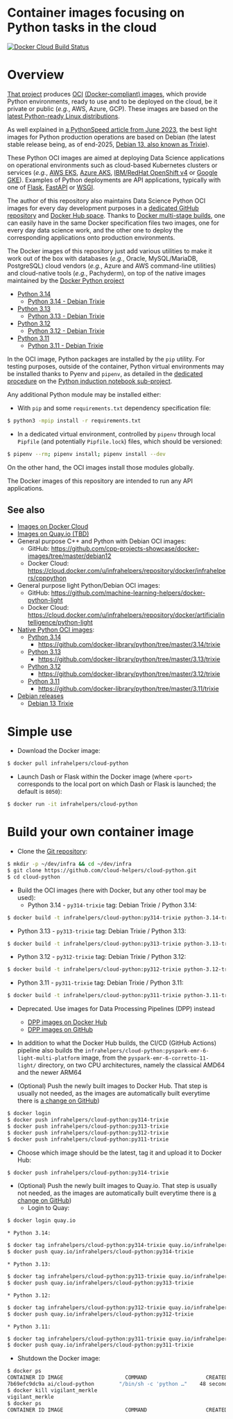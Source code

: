 Container images focusing on Python tasks in the cloud
======================================================

[![Docker Cloud Build Status](https://img.shields.io/docker/cloud/build/infrahelpers/cloud-python)](https://hub.docker.com/repository/docker/infrahelpers/cloud-python/general)

# Overview
[That project](https://github.com/cloud-helpers/cloud-python-images)
produces [OCI](https://opencontainers.org/)
[(Docker-compliant) images](https://hub.docker.com/repository/docker/infrahelpers/cloud-python/tags),
which provide Python environments, ready to use and to be deployed on the
cloud, be it private or public (_e.g._, AWS, Azure, GCP).
These images are based on the
[latest Python-ready Linux distributions](https://hub.docker.com/_/python).

As well explained in
[a PythonSpeed article from June 2023](https://pythonspeed.com/articles/base-image-python-docker-images/),
the best light images for Python production operations are based on Debian
(the latest stable release being, as of end-2025,
[Debian 13, also known as Trixie](https://www.debian.org/releases/trixie/)).

These Python OCI images are aimed at deploying Data Science applications
on operational environments such as cloud-based Kubernetes
clusters or services (_e.g._,
[AWS EKS](https://aws.amazon.com/eks),
[Azure AKS](https://azure.microsoft.com/en-us/services/kubernetes-service/),
[IBM/RedHat OpenShift v4](https://docs.redhat.com/en/documentation/openshift_container_platform) or
[Google GKE](https://cloud.google.com/kubernetes-engine)).
Examples of Python deployments are API applications, typically with one
of [Flask](https://flask.palletsprojects.com/),
[FastAPI](https://fastapi.tiangolo.com/)
or [WSGI](https://en.wikipedia.org/wiki/Web_Server_Gateway_Interface).

The author of this repository also maintains Data Science Python OCI images
for every day development purposes in a
[dedicated GitHub repository](https://github.com/machine-learning-helpers/docker-python-jupyter/)
and
[Docker Hub space](https://hub.docker.com/repository/docker/artificialintelligence/python-jupyter).
Thanks to
[Docker multi-stage builds](https://docs.docker.com/develop/develop-images/multistage-build/),
one can easily have in the same Docker specification files two images, one for
every day data science work, and the other one to deploy the corresponding
applications onto production environments.

The Docker images of this repository just add various utilities to make it
work out of the box with databases (_e.g._, Oracle, MySQL/MariaDB, PostgreSQL)
cloud vendors (_e.g._, Azure and AWS command-line utilities) and cloud-native
tools (_e.g._, Pachyderm), on top of the native images
maintained by the
[Docker Python project](https://github.com/docker-library/python)
* [Python 3.14](https://github.com/docker-library/python/tree/master/3.14/)
  * [Python 3.14 - Debian Trixie](https://github.com/docker-library/python/tree/master/3.14/trixie)
* [Python 3.13](https://github.com/docker-library/python/tree/master/3.13/)
  * [Python 3.13 - Debian Trixie](https://github.com/docker-library/python/tree/master/3.13/trixie)
* [Python 3.12](https://github.com/docker-library/python/tree/master/3.12/)
  * [Python 3.12 - Debian Trixie](https://github.com/docker-library/python/tree/master/3.12/trixie)
* [Python 3.11](https://github.com/docker-library/python/tree/master/3.11/)
  * [Python 3.11 - Debian Trixie](https://github.com/docker-library/python/tree/master/3.11/trixie)

In the OCI image, Python packages are installed by the `pip` utility.
For testing purposes, outside of the container, Python virtual environments
may be installed thanks to Pyenv and `pipenv`, as detailed in the
[dedicated procedure](http://github.com/machine-learning-helpers/induction-python/tree/master/installation/virtual-env)
on the
[Python induction notebook sub-project](http://github.com/machine-learning-helpers/induction-python).

Any additional Python module may be installed either:
* With `pip` and some `requirements.txt` dependency specification file:
```bash
$ python3 -mpip install -r requirements.txt
```
* In a dedicated virtual environment, controlled by `pipenv` through
  local `Pipfile` (and potentially `Pipfile.lock`) files,
  which should be versioned:
```bash
$ pipenv --rm; pipenv install; pipenv install --dev
```

On the other hand, the OCI images install those modules globally.

The Docker images of this repository are intended to run any API applications.

## See also
* [Images on Docker Cloud](https://cloud.docker.com/u/infrahelpers/repository/docker/infrahelpers/cloud-python)
* [Images on Quay.io (TBD)](https://quay.io/repository/infrahelpers/cloud-python)
* General purpose C++ and Python with Debian OCI images:
  * GitHub:
    https://github.com/cpp-projects-showcase/docker-images/tree/master/debian12
  * Docker Cloud:
    https://cloud.docker.com/u/infrahelpers/repository/docker/infrahelpers/cpppython
* General purpose light Python/Debian OCI images:
  * GitHub: https://github.com/machine-learning-helpers/docker-python-light
  * Docker Cloud:
    https://cloud.docker.com/u/infrahelpers/repository/docker/artificialintelligence/python-light
* [Native Python OCI images](https://github.com/docker-library/python):
  * [Python 3.14](https://github.com/docker-library/python/tree/master/3.14)
    * https://github.com/docker-library/python/tree/master/3.14/trixie
  * [Python 3.13](https://github.com/docker-library/python/tree/master/3.13)
    * https://github.com/docker-library/python/tree/master/3.13/trixie
  * [Python 3.12](https://github.com/docker-library/python/tree/master/3.12)
    * https://github.com/docker-library/python/tree/master/3.12/trixie
  * [Python 3.11](https://github.com/docker-library/python/tree/master/3.11)
    * https://github.com/docker-library/python/tree/master/3.11/trixie
* [Debian releases](https://wiki.debian.org/DebianReleases)
  * [Debian 13 Trixie](https://wiki.debian.org/DebianTrixie)

# Simple use
* Download the Docker image:
```bash
$ docker pull infrahelpers/cloud-python
```

* Launch Dash or Flask within the Docker image (where `<port>` corresponds
  to the local port on which Dash or Flask is launched; the default is `8050`):
```bash
$ docker run -it infrahelpers/cloud-python
```

# Build your own container image
* Clone the
  [Git repository](https://github.com/cloud-helpers/cloud-python):
```bash
$ mkdir -p ~/dev/infra && cd ~/dev/infra
$ git clone https://github.com/cloud-helpers/cloud-python.git
$ cd cloud-python
```

* Build the OCI images (here with Docker, but any other tool may be used):
  * Python 3.14 - `py314-trixie` tag: Debian Trixie / Python 3.14:
```bash
$ docker build -t infrahelpers/cloud-python:py314-trixie python-3.14-trixie
```
  * Python 3.13 - `py313-trixie` tag: Debian Trixie / Python 3.13:
```bash
$ docker build -t infrahelpers/cloud-python:py313-trixie python-3.13-trixie
```
  * Python 3.12 - `py312-trixie` tag: Debian Trixie / Python 3.12:
```bash
$ docker build -t infrahelpers/cloud-python:py312-trixie python-3.12-trixie
```
  * Python 3.11 - `py311-trixie` tag: Debian Trixie / Python 3.11:
```bash
$ docker build -t infrahelpers/cloud-python:py311-trixie python-3.11-trixie
```

* Deprecated. Use images for Data Processing Pipelines (DPP) instead
  * [DPP images on Docker Hub](https://hub.docker.com/repository/docker/infrahelpers/dpp/general)
  * [DPP images on GitHub](https://github.com/data-engineering-helpers/dpp-images)

* In addition to what the Docker Hub builds, the CI/CD (GitHub Actions)
  pipeline also builds the
  `infrahelpers/cloud-python:pyspark-emr-6-light-multi-platform` image,
  from the `pyspark-emr-6-corretto-11-light/` directory,
  on two CPU architectures, namely the classical AMD64 and the newer ARM64

* (Optional) Push the newly built images to Docker Hub.
  That step is usually not needed, as the images are automatically
  built everytime there is
  [a change on GitHub](https://github.com/cloud-helpers/cloud-python/commits/master))
```bash
$ docker login
$ docker push infrahelpers/cloud-python:py314-trixie
$ docker push infrahelpers/cloud-python:py313-trixie
$ docker push infrahelpers/cloud-python:py312-trixie
$ docker push infrahelpers/cloud-python:py311-trixie
```

* Choose which image should be the latest, tag it and upload it to Docker Hub:
```bash
$ docker push infrahelpers/cloud-python:py314-trixie
```

* (Optional) Push the newly built images to Quay.io.
  That step is usually not needed, as the images are automatically
  built everytime there is
  [a change on GitHub](https://github.com/cloud-helpers/cloud-python-images/commits/master))
	* Login to Quay:
```bash
$ docker login quay.io
```
	* Python 3.14:
```bash
$ docker tag infrahelpers/cloud-python:py314-trixie quay.io/infrahelpers/cloud-python:py314-trixie
$ docker push quay.io/infrahelpers/cloud-python:py314-trixie
```
	* Python 3.13:
```bash
$ docker tag infrahelpers/cloud-python:py313-trixie quay.io/infrahelpers/cloud-python:py313-trixie
$ docker push quay.io/infrahelpers/cloud-python:py313-trixie
```
	* Python 3.12:
```bash
$ docker tag infrahelpers/cloud-python:py312-trixie quay.io/infrahelpers/cloud-python:py312-trixie
$ docker push quay.io/infrahelpers/cloud-python:py312-trixie
```
	* Python 3.11:
```bash
$ docker tag infrahelpers/cloud-python:py311-trixie quay.io/infrahelpers/cloud-python:py311-trixie
$ docker push quay.io/infrahelpers/cloud-python:py311-trixie
```

* Shutdown the Docker image:
```bash
$ docker ps
CONTAINER ID IMAGE                    COMMAND                   CREATED        STATUS        PORTS                  NAMES
7b69efc9dc9a ai/cloud-python        "/bin/sh -c 'python …"    48 seconds ago Up 47 seconds 0.0.0.0:9000->8050/tcp vigilant_merkle
$ docker kill vigilant_merkle
vigilant_merkle
$ docker ps
CONTAINER ID IMAGE                    COMMAND                   CREATED        STATUS        PORTS                  NAMES
```

